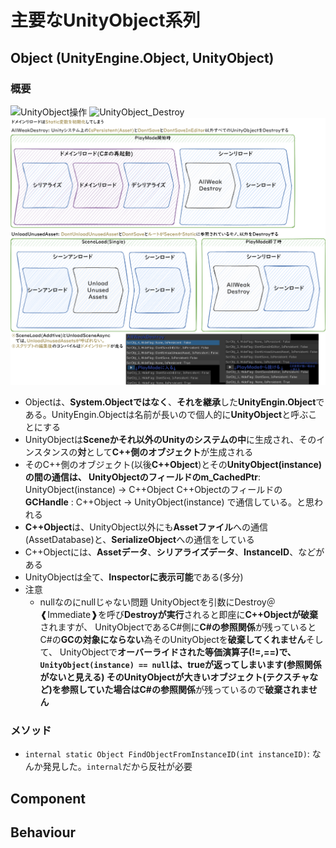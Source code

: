 # 主要なUnityObject系列

## Object (UnityEngine.Object, UnityObject)

### 概要

![UnityObject操作](\画像\UnityObject操作.drawio.png)
![UnityObject_Destroy](\画像\UnityObject_Destroy.drawio.png)
![ドメインリロード](画像\ドメインリロード.drawio.png)

- Objectは、**System.Objectではなく**、**それを継承**した**UnityEngin.Object**である。UnityEngin.Objectは名前が長いので個人的に**UnityObject**と呼ぶことにする
- UnityObjectは**Sceneかそれ以外のUnityのシステムの中**に生成され、そのインスタンスの**対**として**C++側のオブジェクト**が生成される
- そのC++側のオブジェクト(以後**C++Object**)とその**UnityObject(instance)**の間の通信は、
  UnityObjectのフィールドの**m_CachedPtr**: UnityObject(instance) -> C++Object
  C++Objectのフィールドの  **GCHandle**   : C++Object -> UnityObject(instance)
  で通信している。と思われる
- **C++Object**は、UnityObject以外にも**Assetファイル**への通信(AssetDatabase)と、**SerializeObject**への通信をしている
- C++Objectには、**Assetデータ**、**シリアライズデータ**、**InstanceID**、などがある
- UnityObjectは全て、**Inspectorに表示可能**である(多分)
- 注意
  - nullなのにnullじゃない問題
  UnityObjectを引数にDestroy＠❰Immediate❱を呼び**Destroyが実行**されると即座に**C++Objectが破棄**されますが、
  UnityObjectであるC#側に**C#の参照関係**が残っているとC#の**GCの対象にならない**為そのUnityObjectを**破棄してくれません**そして、
  UnityObjectで**オーバーライドされた等価演算子(!=,==)**で、`UnityObject(instance) == null`は、**true**が返ってしまいます(参照関係がないと見える)
  そのUnityObjectが大きいオブジェクト(テクスチャなど)を参照していた場合は**C#の参照関係**が残っているので**破棄されません**

### メソッド

- `internal static Object FindObjectFromInstanceID(int instanceID)`: なんか発見した。`internal`だから反社が必要

## Component

## Behaviour
